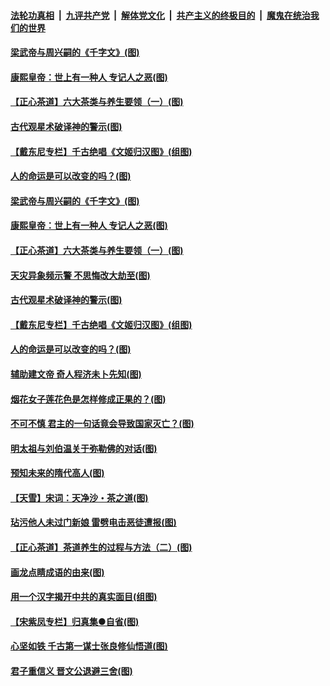 

####  [法轮功真相](../../../../basic/blob/master/README.md?t=06220431) &nbsp;|&nbsp; [九评共产党](../../../../9ping.md/blob/master/README.md?t=06220431) &nbsp;|&nbsp; [解体党文化](../../../../jtdwh.md/blob/master/README.md?t=06220431)  &nbsp;|&nbsp; [共产主义的终极目的](../../../../gczydzjmd.md/blob/master/README.md?t=06220431) &nbsp;|&nbsp; [魔鬼在统治我们的世界](../../../../mgztzwmdsj.md/blob/master/README.md?t=06220431) 

#### [梁武帝与周兴嗣的《千字文》(图)](../pages/p7/936914.md?t=06220431) 

#### [康熙皇帝：世上有一种人 专记人之恶(图)](../pages/p7/937141.md?t=06220431) 

#### [【正心茶道】六大茶类与养生要领（一）(图)](../pages/p7/936910.md?t=06220431) 

#### [古代观星术破译神的警示(图)](../pages/p7/936938.md?t=06220431) 

#### [【戴东尼专栏】千古绝唱《文姬归汉图》(组图)](../pages/p7/933598.md?t=06220431) 

#### [人的命运是可以改变的吗？(图)](../pages/p7/936633.md?t=06220431) 

#### [梁武帝与周兴嗣的《千字文》(图)](../pages/p7/936914.md?t=06220431) 

#### [康熙皇帝：世上有一种人 专记人之恶(图)](../pages/p7/937141.md?t=06220431) 

#### [【正心茶道】六大茶类与养生要领（一）(图)](../pages/p7/936910.md?t=06220431) 

#### [天灾异象频示警 不思悔改大劫至(图)](../pages/p7/937076.md?t=06220431) 

#### [古代观星术破译神的警示(图)](../pages/p7/936938.md?t=06220431) 

#### [【戴东尼专栏】千古绝唱《文姬归汉图》(组图)](../pages/p7/933598.md?t=06220431) 

#### [人的命运是可以改变的吗？(图)](../pages/p7/936633.md?t=06220431) 

#### [辅助建文帝 奇人程济未卜先知(图)](../pages/p7/936751.md?t=06220431) 

#### [烟花女子莲花色是怎样修成正果的？(图)](../pages/p7/936627.md?t=06220431) 

#### [不可不慎 君主的一句话竟会导致国家灭亡？(图)](../pages/p7/936921.md?t=06220431) 

#### [明太祖与刘伯温关于弥勒佛的对话(图)](../pages/p7/936918.md?t=06220431) 

#### [预知未来的隋代高人(图)](../pages/p7/936519.md?t=06220431) 

#### [【天雪】宋词：天净沙・茶之道(图)](../pages/p7/936606.md?t=06220431) 

#### [玷污他人未过门新娘 雷劈电击恶徒遭报(图)](../pages/p7/936730.md?t=06220431) 

#### [【正心茶道】茶道养生的过程与方法（二）(图)](../pages/p7/936188.md?t=06220431) 

#### [画龙点睛成语的由来(图)](../pages/p7/936521.md?t=06220431) 

#### [用一个汉字揭开中共的真实面目(组图)](../pages/p7/936605.md?t=06220431) 

#### [【宋紫凤专栏】归真集●自省(图)](../pages/p7/936715.md?t=06220431) 

#### [心坚如铁 千古第一谋士张良修仙悟道(图)](../pages/p7/936518.md?t=06220431) 

#### [君子重信义 晋文公退避三舍(图)](../pages/p7/936517.md?t=06220431) 

